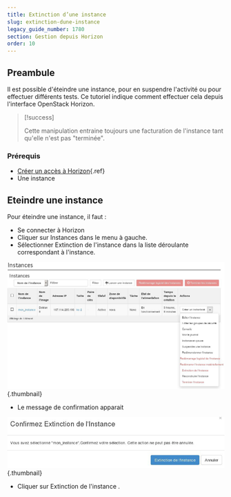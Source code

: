 ```yaml
---
title: Extinction d’une instance
slug: extinction-dune-instance
legacy_guide_number: 1780
section: Gestion depuis Horizon
order: 10
---
```



## Preambule
Il est possible d'éteindre une instance, pour en suspendre l'activité ou pour effectuer différents tests. Ce tutoriel indique comment effectuer cela depuis l'interface OpenStack Horizon.



> [!success]
>
> Cette manipulation entraine toujours une facturation de l'instance tant qu'elle
> n'est pas "terminée".
> 


### Prérequis
- [Créer un accès à Horizon]({legacy}1773){.ref}
- Une instance


## Eteindre une instance
Pour éteindre une instance, il faut :

- Se connecter à Horizon
- Cliquer sur Instances dans le menu à gauche.
- Sélectionner Extinction de l'instance dans la liste déroulante correspondant à l'instance.


![public-cloud](images/2654.png){.thumbnail}

- Le message de confirmation apparait


![public-cloud](images/2655.png){.thumbnail}

- Cliquer sur Extinction de l'instance .
